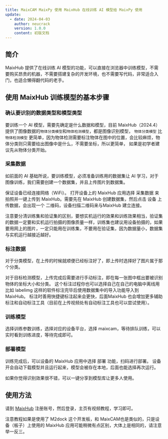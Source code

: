 ```yaml
---
title: MaixCAM MaixPy 使用 MaixHub 在线训练 AI 模型给 MaixPy 使用
update:
  - date: 2024-04-03
    author: neucrack
    version: 1.0.0
    content: 初版文档
---
```


## 简介

MaixHub 提供了在线训练 AI 模型的功能，可以直接在浏览器中训练模型，不需要购买昂贵的机器，不需要搭建复杂的开发环境，也不需要写代码，非常适合入门，也适合懒得翻代码的老手。

## 使用 MaixHub 训练模型的基本步骤


### 确认要识别的数据类型和模型类型

要训练一个 AI 模型，需要先确定是什么数据和模型，目前 MaixHub（2024.4）提供了图像数据的`物体分类模型`和`物体检测模型`，都是图像识别模型， `物体分类模型` 比 `物体检测模型` 更简单，因为物体检测需要标注物体在图中的位置，会比较麻烦，物体分类则只需要给出图像中是什么，不需要坐标，所以更简单， 如果是初学者建议先从物体分类开始。


### 采集数据

如前面的 AI 基础所说，要训练模型，必须准备训练用的数据集让 AI 学习，对于图像训练，我们需要创建一个数据集，并且上传图片到数据集。

保证设备已经连接网络（WiFi）。
打开设备上的 MaixHub 应用选择 采集数据 来拍照并一键上传到 MaixHub。需要先在 MaixHub 创建数据集，然后点击 设备 上传数据，会出现一个 二维码，设备扫描二维码来与MaixHub 建立连接。

注意要分清训练集和验证集的区别，要想实机运行的效果和训练效果相当，验证集的数据一定要和实机运行拍摄的图像质量一样，训练集也建议用设备拍摄的，如果要用网上的图片，一定只能用在训练集，不要用在验证集，因为数据量小，数据集与实机运行越接近越好。

### 标注数据

对于分类模型，在上传的时候就顺便已经标注好了，即上传时选择好了图片属于那个分类。

对于目标检测模型，上传完成后需要进行手动标注，即在每一张图中框出要被识别物体的坐标大小和分类。
这个标注过程你也可以选择自己在自己的电脑中离线用比如 labelimg 这样的软件标注完毕后使用数据集中的导入功能导入到 MaixHub。
标注时善用快捷键标注起来会更快，后面MaixHub 也会增加更多辅助标注和自动标注工具（目前在上传视频处有自动标注工具也可以尝试使用）。


### 训练模型

选择训练参数训练，选择对应的设备平台，选择 maixcam，等待排队训练，可以实时看到训练进度，等待完成即可。

### 部署模型

训练完成后，可以设备的 MaixHub 应用中选择 部署 功能，扫码进行部署。
设备开会自动下载模型并且运行起来，模型会被存在本地，后面也能选择再次运行。

如果你觉得识别效果很不错，可以一键分享到模型库让更多人使用。



## 使用方法

请到 [MaixHub](https://maixhub.com) 注册账号，然后登录，主页有视频教程，学习即可。

注意教程如果是使用了 M2dock 这个开发板，和 MaixCAM也是类似的，只是设备（板子）上使用的 MaixHub 应用可能稍微有点区别，大体上是相同的，请注意举一反三。




